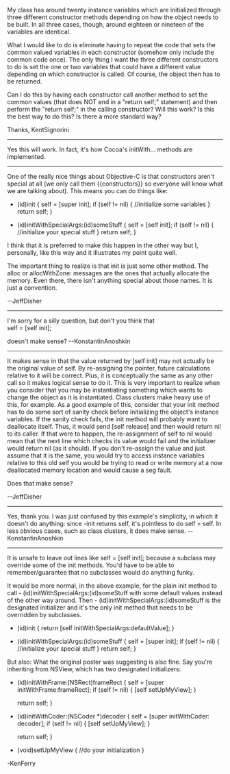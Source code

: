 My class has around twenty instance variables which are initialized through three different constructor methods depending on how the object needs to be built.  In all three cases, though, around eighteen or nineteen of the variables are identical.  

What I would like to do is eliminate having to repeat the code that sets the common valued variables in each constructor (somehow only include the common code once).  The only thing I want the three different constructors to do is set the one or two variables that could have a different value depending on which constructor is called.  Of course, the object then has to be returned.

Can I do this by having each constructor call another method to set the common values (that does NOT end in a "return self;" statement) and then perform the "return self;" in the calling constructor?  Will this work?  Is this the best way to do this?  Is there a more standard way?

Thanks,
KentSignorini

----

Yes this will work. In fact, it's how Cocoa's     initWith... methods are implemented.

----

One of the really nice things about Objective-C is that constructors aren't special at all (we only call them {{constructors}} so everyone will know what we are talking about).  This means you can do things like:

    

- (id)init
{
self = [super init];
if (self != nil)
{
//initialize some variables
}
return self;
}

- (id)initWithSpecialArgs:(id)someStuff
{
self = [self init];
if (self != nil)
{
//initialize your special stuff
}
return self;
}



I think that it is preferred to make this happen in the other way but I, personally, like this way and it illustrates my point quite well.

The important thing to realize is that     init is just some other method.  The     alloc or     allocWithZone: messages are the ones that actually allocate the memory.  Even there, there isn't anything special about those names.  It is just a convention.

--JeffDisher

----

I'm sorry for a silly question, but don't you think that     
self = [self init];

doesn't make sense? --KonstantinAnoshkin

----

It makes sense in that the value returned by     [self init] may not actually be the original value of self.  By re-assigning the pointer, future calculations relative to it will be correct.  Plus, it is conceptually the same as any other call so it makes logical sense to do it.  This is very important to realize when you consider that you may be instantiating something which wants to change the object as it is instantiated.  Class clusters make heavy use of this, for example.  As a good example of this, consider that your     init method has to do some sort of sanity check before initializing the object's instance variables.  If the sanity check fails, the init method will probably want to deallocate itself.  Thus, it would send     [self release] and then would return nil to its caller.  If that were to happen, the re-assignment of self to nil would mean that the next line which checks its value would fail and the initializer would return nil (as it should).  If you don't re-assign the value and just assume that it is the same, you would try to access instance variables relative to this old self you would be trying to read or write memory at a now deallocated memory location and would cause a seg fault.

Does that make sense?

--JeffDisher

----

Yes, thank you. I was just confused by this example's simplicity, in which it doesn't do anything: since     -init returns     self, it's pointless to do     self = self. In less obvious cases, such as class clusters, it does make sense. --KonstantinAnoshkin

----

It is unsafe to leave out lines like     self = [self init]; because a subclass may override some of the init methods.  You'd have to be able to remember/guarantee that no subclasses would do anything funky.

It would be more normal, in the above example, for the plain     init method to call     - (id)initWithSpecialArgs:(id)someStuff with some default values instead of the other way around.  Then     - (id)initWithSpecialArgs:(id)someStuff  is the designated initializer and it's the only init method that needs to be overridden by subclasses.

    

- (id)init
{
return [self initWithSpecialArgs:defaultValue];
}

- (id)initWithSpecialArgs:(id)someStuff
{
self = [super init];
if (self != nil)
{
//initialize your special stuff
}
return self;
}



But also:  What the original poster was suggesting is also fine.  Say you're inheriting from NSView, which has two designated initializers:

    

- (id)initWithFrame:(NSRect)frameRect
{
  self = [super initWithFrame:frameRect];
  if (self != nil)
  {
    [self setUpMyView];
  }
  
  return self;
}

- (id)initWithCoder:(NSCoder *)decoder
{
  self = [super initWithCoder: decoder];
  if (self != nil)
  {
    [self setUpMyView];
  }
  
  return self;
}

- (void)setUpMyView
{
//do your initialization
}


 


-KenFerry
